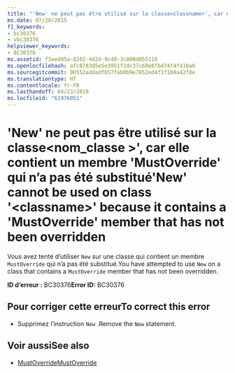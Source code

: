 ```yaml
---
title: "'New' ne peut pas être utilisé sur la classe<classname>', car elle contient un membre 'MustOverride' qui n’a pas été substitué"
ms.date: 07/20/2015
f1_keywords:
- bc30376
- vbc30376
helpviewer_keywords:
- BC30376
ms.assetid: f3aed05a-8202-4d2d-9c49-3c000d055116
ms.openlocfilehash: afc8783d5e5e3951f1dc37c60e8fb474f4f416a0
ms.sourcegitcommit: 9b552addadfb57fab0b9e7852ed4f1f1b8a42f8e
ms.translationtype: HT
ms.contentlocale: fr-FR
ms.lasthandoff: 04/23/2019
ms.locfileid: "61976051"
---
```

# <a name="new-cannot-be-used-on-class-classname-because-it-contains-a-mustoverride-member-that-has-not-been-overridden"></a><span data-ttu-id="534b6-102">'New' ne peut pas être utilisé sur la classe\<nom_classe >', car elle contient un membre 'MustOverride' qui n’a pas été substitué</span><span class="sxs-lookup"><span data-stu-id="534b6-102">'New' cannot be used on class '\<classname>' because it contains a 'MustOverride' member that has not been overridden</span></span>
<span data-ttu-id="534b6-103">Vous avez tenté d’utiliser `New` sur une classe qui contient un membre `MustOverride` qui n’a pas été substitué.</span><span class="sxs-lookup"><span data-stu-id="534b6-103">You have attempted to use `New` on a class that contains a `MustOverride` member that has not been overridden.</span></span>  
  
 <span data-ttu-id="534b6-104">**ID d’erreur :** BC30376</span><span class="sxs-lookup"><span data-stu-id="534b6-104">**Error ID:** BC30376</span></span>  
  
## <a name="to-correct-this-error"></a><span data-ttu-id="534b6-105">Pour corriger cette erreur</span><span class="sxs-lookup"><span data-stu-id="534b6-105">To correct this error</span></span>  
  
- <span data-ttu-id="534b6-106">Supprimez l’instruction `New` .</span><span class="sxs-lookup"><span data-stu-id="534b6-106">Remove the `New` statement.</span></span>  
  
## <a name="see-also"></a><span data-ttu-id="534b6-107">Voir aussi</span><span class="sxs-lookup"><span data-stu-id="534b6-107">See also</span></span>

- [<span data-ttu-id="534b6-108">MustOverride</span><span class="sxs-lookup"><span data-stu-id="534b6-108">MustOverride</span></span>](../../visual-basic/language-reference/modifiers/mustoverride.md)
